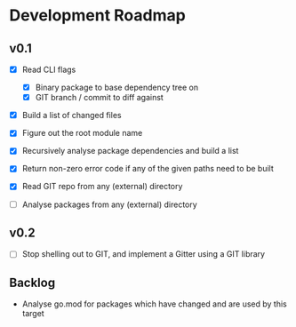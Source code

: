 Development Roadmap
===================

v0.1
----

- [x] Read CLI flags
    - [x] Binary package to base dependency tree on
    - [x] GIT branch / commit to diff against
- [x] Build a list of changed files
- [x] Figure out the root module name
- [x] Recursively analyse package dependencies and build a list
- [x] Return non-zero error code if any of the given paths need to be built
- [x] Read GIT repo from any (external) directory
- [ ] Analyse packages from any (external) directory


v0.2
----

- [ ] Stop shelling out to GIT, and implement a Gitter using a GIT library


Backlog
-------
- Analyse go.mod for packages which have changed and are used by this target
